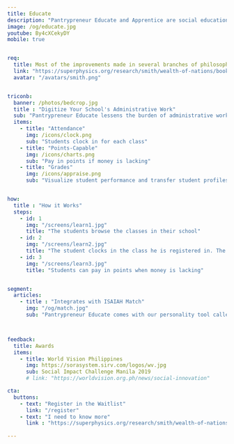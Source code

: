 ```yaml
---
title: Educate
description: "Pantrypreneur Educate and Apprentice are social education systems derived from Adam Smith's educational reform proposals"
image: /og/educate.jpg
youtube: By4cXCekyDY
mobile: true


req:
  title: Most of the improvements made in several branches of philosophy were not made in universities.. For a long time, several of those universities chose to remain the sanctuaries for exploded systems and obsolete prejudices.. In general, the richest and best endowed universities were the slowest in adopting those improvements.
  link: "https://superphysics.org/research/smith/wealth-of-nations/book-5/chapter-1/part-3zd"
  avatar: "/avatars/smith.png"


triconb:
  banner: /photos/bedcrop.jpg
  title : "Digitize Your School's Administrative Work"
  sub: "Pantrypreneur Educate lessens the burden of administrative work so you can focus on teaching"
  items:
    - title: "Attendance"
      img: /icons/clock.png
      sub: "Students clock in for each class"
    - title: "Points-Capable"      
      img: /icons/charts.png
      sub: "Pay in points if money is lacking"      
    - title: "Grades"
      img: /icons/appraise.png
      sub: "Visualize student performance and transfer student profiles between schools" 


how:
  title : "How it Works"
  steps:
    - id: 1
      img: "/screens/learn1.jpg"
      title: "The students browse the classes in their school"
    - id: 2
      img: "/screens/learn2.jpg"
      title: "The student clocks in the class he is registered in. The teacher can enter test scores to visualize the performance of each student"
    - id: 3
      img: "/screens/learn3.jpg"
      title: "Students can pay in points when money is lacking"


segment:
  articles:
    - title : "Integrates with ISAIAH Match"
      img: "/og/match.jpg"
      sub: "Pantrypreneur Educate comes with our personality tool called ISAIAH Match to match students with the proper teachers or lessons."



feedback:
  title: Awards
  items:
    - title: World Vision Philippines
      img: https://sorasystem.sirv.com/logos/wv.jpg
      sub: Social Impact Challenge Manila 2019
      # link: "https://worldvision.org.ph/news/social-innovation"

cta:
  buttons:
    - text: "Register in the Waitlist"
      link: "/register"
    - text: "I need to know more"
      link : "https://superphysics.org/research/smith/wealth-of-nations/book-5/chapter-1/part-3zd"
  
---
```

